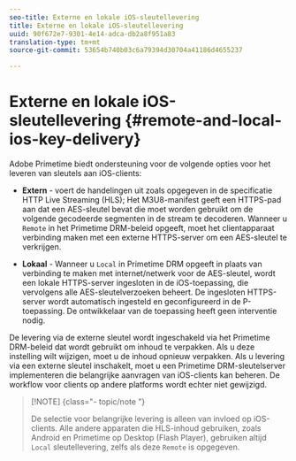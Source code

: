 ```yaml
---
seo-title: Externe en lokale iOS-sleutellevering
title: Externe en lokale iOS-sleutellevering
uuid: 90f672e7-9301-4e14-adca-db2a8f951a83
translation-type: tm+mt
source-git-commit: 53654b740b03c6a79394d30704a41186d4655237

---
```



# Externe en lokale iOS-sleutellevering {#remote-and-local-ios-key-delivery}

Adobe Primetime biedt ondersteuning voor de volgende opties voor het leveren van sleutels aan iOS-clients:

* **Extern** - voert de handelingen uit zoals opgegeven in de specificatie HTTP Live Streaming (HLS); Het M3U8-manifest geeft een HTTPS-pad aan dat een AES-sleutel bevat die moet worden gebruikt om de volgende gecodeerde segmenten in de stream te decoderen. Wanneer u `Remote` in het Primetime DRM-beleid opgeeft, moet het clientapparaat verbinding maken met een externe HTTPS-server om een AES-sleutel te verkrijgen.

* **Lokaal** - Wanneer u `Local` in Primetime DRM opgeeft in plaats van verbinding te maken met internet/netwerk voor de AES-sleutel, wordt een lokale HTTPS-server ingesloten in de iOS-toepassing, die vervolgens alle AES-sleutelverzoeken beheert. De ingesloten HTTPS-server wordt automatisch ingesteld en geconfigureerd in de P-toepassing. De ontwikkelaar van de toepassing heeft geen interventie nodig.

De levering via de externe sleutel wordt ingeschakeld via het Primetime DRM-beleid dat wordt gebruikt om inhoud te verpakken. Als u deze instelling wilt wijzigen, moet u de inhoud opnieuw verpakken. Als u levering via een externe sleutel inschakelt, moet u een Primetime DRM-sleutelserver implementeren die belangrijke aanvragen van iOS-clients kan beheren. De workflow voor clients op andere platforms wordt echter niet gewijzigd.

>[!NOTE] {class=&quot;- topic/note &quot;}
>
>De selectie voor belangrijke levering is alleen van invloed op iOS-clients. Alle andere apparaten die HLS-inhoud gebruiken, zoals Android en Primetime op Desktop (Flash Player), gebruiken altijd `Local` sleutellevering, zelfs als deze `Remote` is opgegeven.


